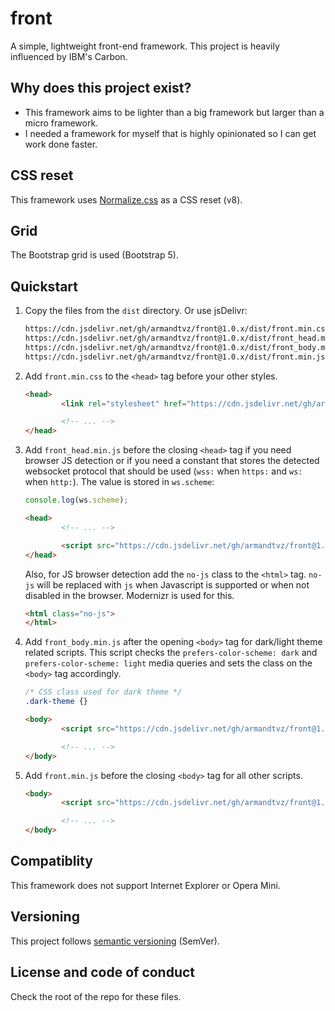 # front
A simple, lightweight front-end framework. This project is heavily influenced
by IBM's Carbon.



## Why does this project exist?
- This framework aims to be lighter than a big framework but larger than a
  micro framework.
- I needed a framework for myself that is highly opinionated so I can get work
  done faster.



## CSS reset
This framework uses [Normalize.css][3] as a CSS reset (v8).



## Grid
The Bootstrap grid is used (Bootstrap 5).



## Quickstart

1. Copy the files from the `dist` directory. Or use jsDelivr:
   ```html
   https://cdn.jsdelivr.net/gh/armandtvz/front@1.0.x/dist/front.min.css
   https://cdn.jsdelivr.net/gh/armandtvz/front@1.0.x/dist/front_head.min.js
   https://cdn.jsdelivr.net/gh/armandtvz/front@1.0.x/dist/front_body.min.js   
   https://cdn.jsdelivr.net/gh/armandtvz/front@1.0.x/dist/front.min.js
   ```

1. Add `front.min.css` to the `<head>` tag before your other styles.
   ```html
   <head>
           <link rel="stylesheet" href="https://cdn.jsdelivr.net/gh/armandtvz/front@1.0.x/dist/front.min.css">

           <!-- ... -->
   </head>
   ```

1. Add `front_head.min.js` before the closing `<head>` tag if you need browser
   JS detection or if you need a constant that stores the detected websocket
   protocol that should be used (`wss:` when `https:` and `ws:` when `http:`).
   The value is stored in `ws.scheme`:
   ```javascript
   console.log(ws.scheme);
   ```
   ```html
   <head>
           <!-- ... -->

           <script src="https://cdn.jsdelivr.net/gh/armandtvz/front@1.0.x/dist/front_head.min.js" charset="utf-8"></script>
   </head>
   ```

   Also, for JS browser detection add the `no-js` class to the `<html>` tag.
   `no-js` will be replaced with `js` when Javascript is supported or when
   not disabled in the browser. Modernizr is used for this.
   ```html
   <html class="no-js">
   </html>
   ```

1. Add `front_body.min.js` after the opening `<body>` tag for dark/light theme
   related scripts. This script checks the `prefers-color-scheme: dark` and
   `prefers-color-scheme: light` media queries and sets the class on the `<body>`
   tag accordingly.
   ```css
   /* CSS class used for dark theme */
   .dark-theme {}
   ```
   ```html
   <body>
           <script src="https://cdn.jsdelivr.net/gh/armandtvz/front@1.0.x/dist/front_body.min.js" charset="utf-8"></script>

           <!-- ... -->
   </body>
   ```

1. Add `front.min.js` before the closing `<body>` tag for all other scripts.
   ```html
   <body>
           <script src="https://cdn.jsdelivr.net/gh/armandtvz/front@1.0.x/dist/front.min.js" charset="utf-8"></script>

           <!-- ... -->
   </body>
   ```



## Compatiblity
This framework does not support Internet Explorer or Opera Mini.



## Versioning
This project follows [semantic versioning][7] (SemVer).



## License and code of conduct
Check the root of the repo for these files.








[//]: # (Links)


[3]: https://github.com/necolas/normalize.css/
[4]: https://www.vitsoe.com/rw/about/good-design
[5]: https://en.wiktionary.org/wiki/classitis
[6]: https://hackernoon.com/bem-should-not-exist-6414005765d6
[7]: https://semver.org/
